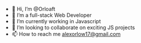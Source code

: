 - 👋 Hi, I’m @Orloaft
- 👀 I’m a full-stack Web Developer
- 🌱 I’m currently working in Javascript
- 💞️ I’m looking to collaborate on exciting JS projects
- 📫 How to reach me alexorlow17@gmail.com

<!---
Orloaft/Orloaft is a ✨ special ✨ repository because its `README.md` (this file) appears on your GitHub profile.
You can click the Preview link to take a look at your changes.
--->
